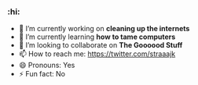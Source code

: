 ### :hi:

- 🔭 I’m currently working on **cleaning up the internets**
- 🌱 I’m currently learning **how to tame computers**
- 👯 I’m looking to collaborate on **The Goooood Stuff**
- 📫 How to reach me: https://twitter.com/straaajk
- 😄 Pronouns: Yes
- ⚡ Fun fact: No

